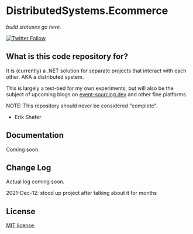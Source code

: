 # DistributedSystems.Ecommerce

*build statuses go here.*

[![Twitter Follow](https://img.shields.io/twitter/url?label=reach%20me%20%40Faelor&style=social&url=https%3A%2F%2Ftwitter.com%2Ffaelor)](https://twitter.com/faelor)


## What is this code repository for?

It is (currently) a .NET solution for separate projects that interact with each other. AKA a distributed system.

This is largely a test-bed for my own experiments, but will also be the subject of upcoming blogs on [event-sourcing.dev](https://www.event-sourcing.dev) and other fine platforms.

NOTE: This repository should never be considered "complete".

- Erik Shafer


## Documentation

Coming soon.


## Change Log

Actual log coming soon.

2021-Dec-12: stood up project after talking about it for months


## License

[MIT license](./LICENSE).